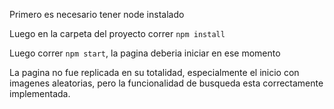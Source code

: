 Primero es necesario tener node instalado

Luego en la carpeta del proyecto correr `npm install`

Luego correr `npm start`, la pagina deberia iniciar en ese momento

La pagina no fue replicada en su totalidad, especialmente el inicio con imagenes 
aleatorias, pero la funcionalidad de busqueda esta correctamente implementada.